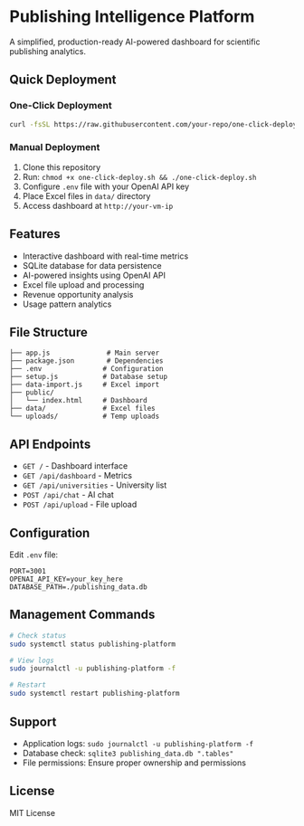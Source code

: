 # Publishing Intelligence Platform

A simplified, production-ready AI-powered dashboard for scientific publishing analytics.

## Quick Deployment

### One-Click Deployment
```bash
curl -fsSL https://raw.githubusercontent.com/your-repo/one-click-deploy.sh | bash
```

### Manual Deployment
1. Clone this repository
2. Run: `chmod +x one-click-deploy.sh && ./one-click-deploy.sh`
3. Configure `.env` file with your OpenAI API key
4. Place Excel files in `data/` directory
5. Access dashboard at `http://your-vm-ip`

## Features
- Interactive dashboard with real-time metrics
- SQLite database for data persistence
- AI-powered insights using OpenAI API
- Excel file upload and processing
- Revenue opportunity analysis
- Usage pattern analytics

## File Structure
```
├── app.js              # Main server
├── package.json        # Dependencies
├── .env               # Configuration
├── setup.js           # Database setup
├── data-import.js     # Excel import
├── public/
│   └── index.html     # Dashboard
├── data/              # Excel files
└── uploads/           # Temp uploads
```

## API Endpoints
- `GET /` - Dashboard interface
- `GET /api/dashboard` - Metrics
- `GET /api/universities` - University list
- `POST /api/chat` - AI chat
- `POST /api/upload` - File upload

## Configuration
Edit `.env` file:
```
PORT=3001
OPENAI_API_KEY=your_key_here
DATABASE_PATH=./publishing_data.db
```

## Management Commands
```bash
# Check status
sudo systemctl status publishing-platform

# View logs
sudo journalctl -u publishing-platform -f

# Restart
sudo systemctl restart publishing-platform
```

## Support
- Application logs: `sudo journalctl -u publishing-platform -f`
- Database check: `sqlite3 publishing_data.db ".tables"`
- File permissions: Ensure proper ownership and permissions

## License
MIT License
